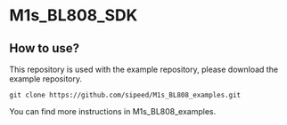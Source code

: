 # M1s_BL808_SDK

## How to use?

This repository is used with the example repository, please download the example repository.

```shell
git clone https://github.com/sipeed/M1s_BL808_examples.git
```

You can find more instructions in M1s_BL808_examples.
